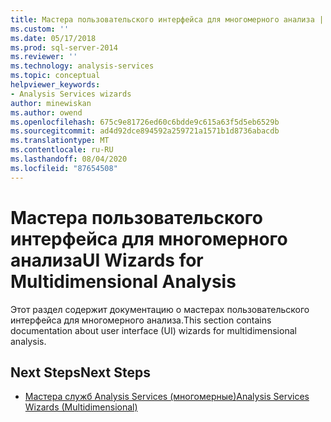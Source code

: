 ```yaml
---
title: Мастера пользовательского интерфейса для многомерного анализа | Документация Майкрософт
ms.custom: ''
ms.date: 05/17/2018
ms.prod: sql-server-2014
ms.reviewer: ''
ms.technology: analysis-services
ms.topic: conceptual
helpviewer_keywords:
- Analysis Services wizards
author: minewiskan
ms.author: owend
ms.openlocfilehash: 675c9e81726ed60c6bdde9c615a63f5d5eb6529b
ms.sourcegitcommit: ad4d92dce894592a259721a1571b1d8736abacdb
ms.translationtype: MT
ms.contentlocale: ru-RU
ms.lasthandoff: 08/04/2020
ms.locfileid: "87654508"
---
```

# <a name="ui-wizards-for-multidimensional-analysis"></a><span data-ttu-id="a517d-102">Мастера пользовательского интерфейса для многомерного анализа</span><span class="sxs-lookup"><span data-stu-id="a517d-102">UI Wizards for Multidimensional Analysis</span></span>

<span data-ttu-id="a517d-103">Этот раздел содержит документацию о мастерах пользовательского интерфейса для многомерного анализа.</span><span class="sxs-lookup"><span data-stu-id="a517d-103">This section contains documentation about user interface (UI) wizards for multidimensional analysis.</span></span>

## <a name="next-steps"></a><span data-ttu-id="a517d-104">Next Steps</span><span class="sxs-lookup"><span data-stu-id="a517d-104">Next Steps</span></span>

- [<span data-ttu-id="a517d-105">Мастера служб Analysis Services (многомерные)</span><span class="sxs-lookup"><span data-stu-id="a517d-105">Analysis Services Wizards (Multidimensional)</span></span>](../analysis-services-wizards-multidimensional-data.md)

